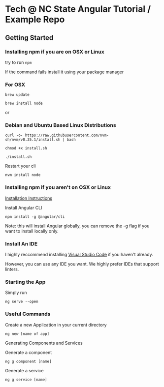 # Tech @ NC State Angular Tutorial / Example Repo




## Getting Started


### Installing npm if you are on OSX or Linux
 
try to run `npm`

If the command fails install it using your package manager

### For OSX

`brew update`

`brew install node`

or

### Debian and Ubuntu Based Linux Distributions

`curl -o- https://raw.githubusercontent.com/nvm-sh/nvm/v0.35.1/install.sh | bash`

`chmod +x install.sh`

`./install.sh`

Restart your cli

`nvm install node`


### Installing npm if you aren't on OSX or Linux

[Installation Instructions](https://www.guru99.com/download-install-node-js.html)

Install Angular CLI

`npm install -g @angular/cli`

Note: this will install Angular globally, you can remove the -g flag if you want to install locally only.


### Install An IDE

I highly reccommend installing [Visual Studio Code](https://code.visualstudio.com/) if you haven't already.

However, you can use any IDE you want. We highly prefer IDEs that support linters.



### Starting the App


Simply run

`ng serve --open`




### Useful Commands


Create a new Application in your current directory

`ng new [name of app]`


Generating Components and Services


Generate a component

`ng g component [name]`

Generate a service

`ng g service [name]`






